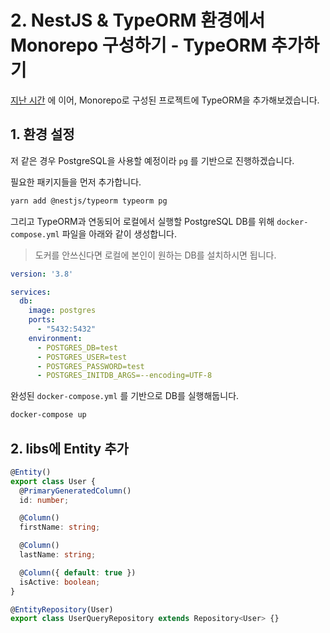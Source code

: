 # 2. NestJS & TypeORM 환경에서 Monorepo 구성하기 - TypeORM 추가하기

[지난 시간](https://jojoldu.tistory.com/594) 에 이어, Monorepo로 구성된 프로젝트에 TypeORM을 추가해보겠습니다.  

## 1. 환경 설정

저 같은 경우 PostgreSQL을 사용할 예정이라 `pg` 를 기반으로 진행하겠습니다.  
  
필요한 패키지들을 먼저 추가합니다.

```bash
yarn add @nestjs/typeorm typeorm pg
```

그리고 TypeORM과 연동되어 로컬에서 실행할 PostgreSQL DB를 위해 `docker-compose.yml` 파일을 아래와 같이 생성합니다.

> 도커를 안쓰신다면 로컬에 본인이 원하는 DB를 설치하시면 됩니다.

```yaml
version: '3.8'

services:
  db:
    image: postgres
    ports:
      - "5432:5432"
    environment:
      - POSTGRES_DB=test
      - POSTGRES_USER=test
      - POSTGRES_PASSWORD=test
      - POSTGRES_INITDB_ARGS=--encoding=UTF-8
```

완성된 `docker-compose.yml` 를 기반으로 DB를 실행해둡니다.

```bash
docker-compose up
```

## 2. libs에 Entity 추가

```typescript
@Entity()
export class User {
  @PrimaryGeneratedColumn()
  id: number;

  @Column()
  firstName: string;

  @Column()
  lastName: string;

  @Column({ default: true })
  isActive: boolean;
}
```

```typescript
@EntityRepository(User)
export class UserQueryRepository extends Repository<User> {}
```
